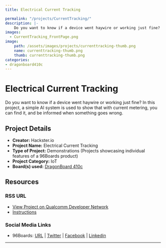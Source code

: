```yaml
---
title: Electrical Current Tracking

permalink: "/projects/CurrentTracking/"
description: |-
    Do you want to know if a device went haywire or working just fine? In this project, a simple AI system is used to show that with current metering, you can find it, and be informed when something goes wrong.
images:
  - CurrentTracking_FrontPage.png
image:
    path: /assets/images/projects/currenttracking-thumb.png
    name: currenttracking-thumb.png
    thumb: currenttracking-thumb.png
categories:
- dragonboard410c
---
```

# Electrical Current Tracking

Do you want to know if a device went haywire or working just fine? In this project, a simple AI system is used to show that with current metering, you can find it, and be informed when something goes wrong.

## Project Details

- **Creator:** Hackster.io
- **Project Name:** Electrical Current Tracking
- **Type of Project:** Demonstrations (Projects showcasing individual features of a 96Boards product)
- **Project Category:** IoT
- **Board(s) used:** [DragonBoard 410c](/product/dragonboard410c/)

## Resources

### RSS URL

- [View Project on Qualcomm Developer Network](https://developer.qualcomm.com/project/electrical-current-tracking)
- [Instructions](https://www.hackster.io/enigma-energy-7/current-track-7506d1)

### Social Media Links

- 96Boards: [URL](/) &#124; [Twitter](https://twitter.com/96boards) &#124; [Facebook](https://www.facebook.com/96Boards) &#124; [Linkedin](https://www.linkedin.com/company/{{site.linkedin_username}}/)


***
